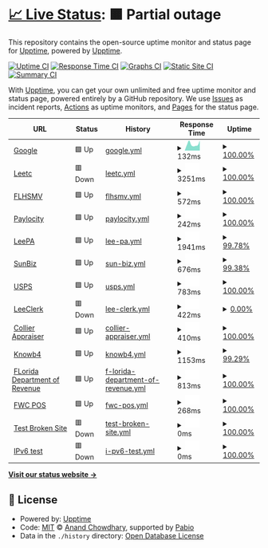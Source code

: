 # [📈 Live Status](https://upptime.github.io/upptime): <!--live status--> **🟧 Partial outage**

This repository contains the open-source uptime monitor and status page for [Upptime](https://upptime.js.org), powered by [Upptime](https://github.com/upptime/upptime).

[![Uptime CI](https://github.com/upptime/upptime/workflows/Uptime%20CI/badge.svg)](https://github.com/upptime/upptime/actions?query=workflow%3A%22Uptime+CI%22)
[![Response Time CI](https://github.com/upptime/upptime/workflows/Response%20Time%20CI/badge.svg)](https://github.com/upptime/upptime/actions?query=workflow%3A%22Response+Time+CI%22)
[![Graphs CI](https://github.com/upptime/upptime/workflows/Graphs%20CI/badge.svg)](https://github.com/upptime/upptime/actions?query=workflow%3A%22Graphs+CI%22)
[![Static Site CI](https://github.com/upptime/upptime/workflows/Static%20Site%20CI/badge.svg)](https://github.com/upptime/upptime/actions?query=workflow%3A%22Static+Site+CI%22)
[![Summary CI](https://github.com/upptime/upptime/workflows/Summary%20CI/badge.svg)](https://github.com/upptime/upptime/actions?query=workflow%3A%22Summary+CI%22)

With [Upptime](https://upptime.js.org), you can get your own unlimited and free uptime monitor and status page, powered entirely by a GitHub repository. We use [Issues](https://github.com/upptime/upptime/issues) as incident reports, [Actions](https://github.com/upptime/upptime/actions) as uptime monitors, and [Pages](https://upptime.github.io/upptime) for the status page.

<!--start: status pages-->
<!-- This summary is generated by Upptime (https://github.com/upptime/upptime) -->
<!-- Do not edit this manually, your changes will be overwritten -->
<!-- prettier-ignore -->
| URL | Status | History | Response Time | Uptime |
| --- | ------ | ------- | ------------- | ------ |
| <img alt="" src="https://icons.duckduckgo.com/ip3/www.google.com.ico" height="13"> [Google](https://www.google.com) | 🟩 Up | [google.yml](https://github.com/kendrab-lctc/url.uptime/commits/HEAD/history/google.yml) | <details><summary><img alt="Response time graph" src="./graphs/google/response-time-week.png" height="20"> 132ms</summary><br><a href="https://upptime.github.io/upptime/history/google"><img alt="Response time 106" src="https://img.shields.io/endpoint?url=https%3A%2F%2Fraw.githubusercontent.com%2Fkendrab-lctc%2Furl.uptime%2FHEAD%2Fapi%2Fgoogle%2Fresponse-time.json"></a><br><a href="https://upptime.github.io/upptime/history/google"><img alt="24-hour response time 250" src="https://img.shields.io/endpoint?url=https%3A%2F%2Fraw.githubusercontent.com%2Fkendrab-lctc%2Furl.uptime%2FHEAD%2Fapi%2Fgoogle%2Fresponse-time-day.json"></a><br><a href="https://upptime.github.io/upptime/history/google"><img alt="7-day response time 132" src="https://img.shields.io/endpoint?url=https%3A%2F%2Fraw.githubusercontent.com%2Fkendrab-lctc%2Furl.uptime%2FHEAD%2Fapi%2Fgoogle%2Fresponse-time-week.json"></a><br><a href="https://upptime.github.io/upptime/history/google"><img alt="30-day response time 109" src="https://img.shields.io/endpoint?url=https%3A%2F%2Fraw.githubusercontent.com%2Fkendrab-lctc%2Furl.uptime%2FHEAD%2Fapi%2Fgoogle%2Fresponse-time-month.json"></a><br><a href="https://upptime.github.io/upptime/history/google"><img alt="1-year response time 106" src="https://img.shields.io/endpoint?url=https%3A%2F%2Fraw.githubusercontent.com%2Fkendrab-lctc%2Furl.uptime%2FHEAD%2Fapi%2Fgoogle%2Fresponse-time-year.json"></a></details> | <details><summary><a href="https://upptime.github.io/upptime/history/google">100.00%</a></summary><a href="https://upptime.github.io/upptime/history/google"><img alt="All-time uptime 100.00%" src="https://img.shields.io/endpoint?url=https%3A%2F%2Fraw.githubusercontent.com%2Fkendrab-lctc%2Furl.uptime%2FHEAD%2Fapi%2Fgoogle%2Fuptime.json"></a><br><a href="https://upptime.github.io/upptime/history/google"><img alt="24-hour uptime 100.00%" src="https://img.shields.io/endpoint?url=https%3A%2F%2Fraw.githubusercontent.com%2Fkendrab-lctc%2Furl.uptime%2FHEAD%2Fapi%2Fgoogle%2Fuptime-day.json"></a><br><a href="https://upptime.github.io/upptime/history/google"><img alt="7-day uptime 100.00%" src="https://img.shields.io/endpoint?url=https%3A%2F%2Fraw.githubusercontent.com%2Fkendrab-lctc%2Furl.uptime%2FHEAD%2Fapi%2Fgoogle%2Fuptime-week.json"></a><br><a href="https://upptime.github.io/upptime/history/google"><img alt="30-day uptime 100.00%" src="https://img.shields.io/endpoint?url=https%3A%2F%2Fraw.githubusercontent.com%2Fkendrab-lctc%2Furl.uptime%2FHEAD%2Fapi%2Fgoogle%2Fuptime-month.json"></a><br><a href="https://upptime.github.io/upptime/history/google"><img alt="1-year uptime 100.00%" src="https://img.shields.io/endpoint?url=https%3A%2F%2Fraw.githubusercontent.com%2Fkendrab-lctc%2Furl.uptime%2FHEAD%2Fapi%2Fgoogle%2Fuptime-year.json"></a></details>
| <img alt="" src="https://icons.duckduckgo.com/ip3/leetc.com.ico" height="13"> [Leetc](https://leetc.com) | 🟥 Down | [leetc.yml](https://github.com/kendrab-lctc/url.uptime/commits/HEAD/history/leetc.yml) | <details><summary><img alt="Response time graph" src="./graphs/leetc/response-time-week.png" height="20"> 3251ms</summary><br><a href="https://upptime.github.io/upptime/history/leetc"><img alt="Response time 3347" src="https://img.shields.io/endpoint?url=https%3A%2F%2Fraw.githubusercontent.com%2Fkendrab-lctc%2Furl.uptime%2FHEAD%2Fapi%2Fleetc%2Fresponse-time.json"></a><br><a href="https://upptime.github.io/upptime/history/leetc"><img alt="24-hour response time 1983" src="https://img.shields.io/endpoint?url=https%3A%2F%2Fraw.githubusercontent.com%2Fkendrab-lctc%2Furl.uptime%2FHEAD%2Fapi%2Fleetc%2Fresponse-time-day.json"></a><br><a href="https://upptime.github.io/upptime/history/leetc"><img alt="7-day response time 3251" src="https://img.shields.io/endpoint?url=https%3A%2F%2Fraw.githubusercontent.com%2Fkendrab-lctc%2Furl.uptime%2FHEAD%2Fapi%2Fleetc%2Fresponse-time-week.json"></a><br><a href="https://upptime.github.io/upptime/history/leetc"><img alt="30-day response time 3488" src="https://img.shields.io/endpoint?url=https%3A%2F%2Fraw.githubusercontent.com%2Fkendrab-lctc%2Furl.uptime%2FHEAD%2Fapi%2Fleetc%2Fresponse-time-month.json"></a><br><a href="https://upptime.github.io/upptime/history/leetc"><img alt="1-year response time 3347" src="https://img.shields.io/endpoint?url=https%3A%2F%2Fraw.githubusercontent.com%2Fkendrab-lctc%2Furl.uptime%2FHEAD%2Fapi%2Fleetc%2Fresponse-time-year.json"></a></details> | <details><summary><a href="https://upptime.github.io/upptime/history/leetc">100.00%</a></summary><a href="https://upptime.github.io/upptime/history/leetc"><img alt="All-time uptime 99.91%" src="https://img.shields.io/endpoint?url=https%3A%2F%2Fraw.githubusercontent.com%2Fkendrab-lctc%2Furl.uptime%2FHEAD%2Fapi%2Fleetc%2Fuptime.json"></a><br><a href="https://upptime.github.io/upptime/history/leetc"><img alt="24-hour uptime 99.99%" src="https://img.shields.io/endpoint?url=https%3A%2F%2Fraw.githubusercontent.com%2Fkendrab-lctc%2Furl.uptime%2FHEAD%2Fapi%2Fleetc%2Fuptime-day.json"></a><br><a href="https://upptime.github.io/upptime/history/leetc"><img alt="7-day uptime 100.00%" src="https://img.shields.io/endpoint?url=https%3A%2F%2Fraw.githubusercontent.com%2Fkendrab-lctc%2Furl.uptime%2FHEAD%2Fapi%2Fleetc%2Fuptime-week.json"></a><br><a href="https://upptime.github.io/upptime/history/leetc"><img alt="30-day uptime 99.94%" src="https://img.shields.io/endpoint?url=https%3A%2F%2Fraw.githubusercontent.com%2Fkendrab-lctc%2Furl.uptime%2FHEAD%2Fapi%2Fleetc%2Fuptime-month.json"></a><br><a href="https://upptime.github.io/upptime/history/leetc"><img alt="1-year uptime 99.91%" src="https://img.shields.io/endpoint?url=https%3A%2F%2Fraw.githubusercontent.com%2Fkendrab-lctc%2Furl.uptime%2FHEAD%2Fapi%2Fleetc%2Fuptime-year.json"></a></details>
| <img alt="" src="https://icons.duckduckgo.com/ip3/www.flhsmv.gov.ico" height="13"> [FLHSMV](https://www.flhsmv.gov/) | 🟩 Up | [flhsmv.yml](https://github.com/kendrab-lctc/url.uptime/commits/HEAD/history/flhsmv.yml) | <details><summary><img alt="Response time graph" src="./graphs/flhsmv/response-time-week.png" height="20"> 572ms</summary><br><a href="https://upptime.github.io/upptime/history/flhsmv"><img alt="Response time 825" src="https://img.shields.io/endpoint?url=https%3A%2F%2Fraw.githubusercontent.com%2Fkendrab-lctc%2Furl.uptime%2FHEAD%2Fapi%2Fflhsmv%2Fresponse-time.json"></a><br><a href="https://upptime.github.io/upptime/history/flhsmv"><img alt="24-hour response time 533" src="https://img.shields.io/endpoint?url=https%3A%2F%2Fraw.githubusercontent.com%2Fkendrab-lctc%2Furl.uptime%2FHEAD%2Fapi%2Fflhsmv%2Fresponse-time-day.json"></a><br><a href="https://upptime.github.io/upptime/history/flhsmv"><img alt="7-day response time 572" src="https://img.shields.io/endpoint?url=https%3A%2F%2Fraw.githubusercontent.com%2Fkendrab-lctc%2Furl.uptime%2FHEAD%2Fapi%2Fflhsmv%2Fresponse-time-week.json"></a><br><a href="https://upptime.github.io/upptime/history/flhsmv"><img alt="30-day response time 600" src="https://img.shields.io/endpoint?url=https%3A%2F%2Fraw.githubusercontent.com%2Fkendrab-lctc%2Furl.uptime%2FHEAD%2Fapi%2Fflhsmv%2Fresponse-time-month.json"></a><br><a href="https://upptime.github.io/upptime/history/flhsmv"><img alt="1-year response time 825" src="https://img.shields.io/endpoint?url=https%3A%2F%2Fraw.githubusercontent.com%2Fkendrab-lctc%2Furl.uptime%2FHEAD%2Fapi%2Fflhsmv%2Fresponse-time-year.json"></a></details> | <details><summary><a href="https://upptime.github.io/upptime/history/flhsmv">100.00%</a></summary><a href="https://upptime.github.io/upptime/history/flhsmv"><img alt="All-time uptime 91.82%" src="https://img.shields.io/endpoint?url=https%3A%2F%2Fraw.githubusercontent.com%2Fkendrab-lctc%2Furl.uptime%2FHEAD%2Fapi%2Fflhsmv%2Fuptime.json"></a><br><a href="https://upptime.github.io/upptime/history/flhsmv"><img alt="24-hour uptime 100.00%" src="https://img.shields.io/endpoint?url=https%3A%2F%2Fraw.githubusercontent.com%2Fkendrab-lctc%2Furl.uptime%2FHEAD%2Fapi%2Fflhsmv%2Fuptime-day.json"></a><br><a href="https://upptime.github.io/upptime/history/flhsmv"><img alt="7-day uptime 100.00%" src="https://img.shields.io/endpoint?url=https%3A%2F%2Fraw.githubusercontent.com%2Fkendrab-lctc%2Furl.uptime%2FHEAD%2Fapi%2Fflhsmv%2Fuptime-week.json"></a><br><a href="https://upptime.github.io/upptime/history/flhsmv"><img alt="30-day uptime 100.00%" src="https://img.shields.io/endpoint?url=https%3A%2F%2Fraw.githubusercontent.com%2Fkendrab-lctc%2Furl.uptime%2FHEAD%2Fapi%2Fflhsmv%2Fuptime-month.json"></a><br><a href="https://upptime.github.io/upptime/history/flhsmv"><img alt="1-year uptime 91.82%" src="https://img.shields.io/endpoint?url=https%3A%2F%2Fraw.githubusercontent.com%2Fkendrab-lctc%2Furl.uptime%2FHEAD%2Fapi%2Fflhsmv%2Fuptime-year.json"></a></details>
| <img alt="" src="https://icons.duckduckgo.com/ip3/access.paylocity.com.ico" height="13"> [Paylocity](https://access.paylocity.com) | 🟩 Up | [paylocity.yml](https://github.com/kendrab-lctc/url.uptime/commits/HEAD/history/paylocity.yml) | <details><summary><img alt="Response time graph" src="./graphs/paylocity/response-time-week.png" height="20"> 242ms</summary><br><a href="https://upptime.github.io/upptime/history/paylocity"><img alt="Response time 237" src="https://img.shields.io/endpoint?url=https%3A%2F%2Fraw.githubusercontent.com%2Fkendrab-lctc%2Furl.uptime%2FHEAD%2Fapi%2Fpaylocity%2Fresponse-time.json"></a><br><a href="https://upptime.github.io/upptime/history/paylocity"><img alt="24-hour response time 201" src="https://img.shields.io/endpoint?url=https%3A%2F%2Fraw.githubusercontent.com%2Fkendrab-lctc%2Furl.uptime%2FHEAD%2Fapi%2Fpaylocity%2Fresponse-time-day.json"></a><br><a href="https://upptime.github.io/upptime/history/paylocity"><img alt="7-day response time 242" src="https://img.shields.io/endpoint?url=https%3A%2F%2Fraw.githubusercontent.com%2Fkendrab-lctc%2Furl.uptime%2FHEAD%2Fapi%2Fpaylocity%2Fresponse-time-week.json"></a><br><a href="https://upptime.github.io/upptime/history/paylocity"><img alt="30-day response time 253" src="https://img.shields.io/endpoint?url=https%3A%2F%2Fraw.githubusercontent.com%2Fkendrab-lctc%2Furl.uptime%2FHEAD%2Fapi%2Fpaylocity%2Fresponse-time-month.json"></a><br><a href="https://upptime.github.io/upptime/history/paylocity"><img alt="1-year response time 237" src="https://img.shields.io/endpoint?url=https%3A%2F%2Fraw.githubusercontent.com%2Fkendrab-lctc%2Furl.uptime%2FHEAD%2Fapi%2Fpaylocity%2Fresponse-time-year.json"></a></details> | <details><summary><a href="https://upptime.github.io/upptime/history/paylocity">100.00%</a></summary><a href="https://upptime.github.io/upptime/history/paylocity"><img alt="All-time uptime 100.00%" src="https://img.shields.io/endpoint?url=https%3A%2F%2Fraw.githubusercontent.com%2Fkendrab-lctc%2Furl.uptime%2FHEAD%2Fapi%2Fpaylocity%2Fuptime.json"></a><br><a href="https://upptime.github.io/upptime/history/paylocity"><img alt="24-hour uptime 100.00%" src="https://img.shields.io/endpoint?url=https%3A%2F%2Fraw.githubusercontent.com%2Fkendrab-lctc%2Furl.uptime%2FHEAD%2Fapi%2Fpaylocity%2Fuptime-day.json"></a><br><a href="https://upptime.github.io/upptime/history/paylocity"><img alt="7-day uptime 100.00%" src="https://img.shields.io/endpoint?url=https%3A%2F%2Fraw.githubusercontent.com%2Fkendrab-lctc%2Furl.uptime%2FHEAD%2Fapi%2Fpaylocity%2Fuptime-week.json"></a><br><a href="https://upptime.github.io/upptime/history/paylocity"><img alt="30-day uptime 100.00%" src="https://img.shields.io/endpoint?url=https%3A%2F%2Fraw.githubusercontent.com%2Fkendrab-lctc%2Furl.uptime%2FHEAD%2Fapi%2Fpaylocity%2Fuptime-month.json"></a><br><a href="https://upptime.github.io/upptime/history/paylocity"><img alt="1-year uptime 100.00%" src="https://img.shields.io/endpoint?url=https%3A%2F%2Fraw.githubusercontent.com%2Fkendrab-lctc%2Furl.uptime%2FHEAD%2Fapi%2Fpaylocity%2Fuptime-year.json"></a></details>
| <img alt="" src="https://icons.duckduckgo.com/ip3/leepa.org.ico" height="13"> [LeePA](https://Leepa.org) | 🟩 Up | [lee-pa.yml](https://github.com/kendrab-lctc/url.uptime/commits/HEAD/history/lee-pa.yml) | <details><summary><img alt="Response time graph" src="./graphs/lee-pa/response-time-week.png" height="20"> 1941ms</summary><br><a href="https://upptime.github.io/upptime/history/lee-pa"><img alt="Response time 1703" src="https://img.shields.io/endpoint?url=https%3A%2F%2Fraw.githubusercontent.com%2Fkendrab-lctc%2Furl.uptime%2FHEAD%2Fapi%2Flee-pa%2Fresponse-time.json"></a><br><a href="https://upptime.github.io/upptime/history/lee-pa"><img alt="24-hour response time 471" src="https://img.shields.io/endpoint?url=https%3A%2F%2Fraw.githubusercontent.com%2Fkendrab-lctc%2Furl.uptime%2FHEAD%2Fapi%2Flee-pa%2Fresponse-time-day.json"></a><br><a href="https://upptime.github.io/upptime/history/lee-pa"><img alt="7-day response time 1941" src="https://img.shields.io/endpoint?url=https%3A%2F%2Fraw.githubusercontent.com%2Fkendrab-lctc%2Furl.uptime%2FHEAD%2Fapi%2Flee-pa%2Fresponse-time-week.json"></a><br><a href="https://upptime.github.io/upptime/history/lee-pa"><img alt="30-day response time 1628" src="https://img.shields.io/endpoint?url=https%3A%2F%2Fraw.githubusercontent.com%2Fkendrab-lctc%2Furl.uptime%2FHEAD%2Fapi%2Flee-pa%2Fresponse-time-month.json"></a><br><a href="https://upptime.github.io/upptime/history/lee-pa"><img alt="1-year response time 1703" src="https://img.shields.io/endpoint?url=https%3A%2F%2Fraw.githubusercontent.com%2Fkendrab-lctc%2Furl.uptime%2FHEAD%2Fapi%2Flee-pa%2Fresponse-time-year.json"></a></details> | <details><summary><a href="https://upptime.github.io/upptime/history/lee-pa">99.78%</a></summary><a href="https://upptime.github.io/upptime/history/lee-pa"><img alt="All-time uptime 99.34%" src="https://img.shields.io/endpoint?url=https%3A%2F%2Fraw.githubusercontent.com%2Fkendrab-lctc%2Furl.uptime%2FHEAD%2Fapi%2Flee-pa%2Fuptime.json"></a><br><a href="https://upptime.github.io/upptime/history/lee-pa"><img alt="24-hour uptime 100.00%" src="https://img.shields.io/endpoint?url=https%3A%2F%2Fraw.githubusercontent.com%2Fkendrab-lctc%2Furl.uptime%2FHEAD%2Fapi%2Flee-pa%2Fuptime-day.json"></a><br><a href="https://upptime.github.io/upptime/history/lee-pa"><img alt="7-day uptime 99.78%" src="https://img.shields.io/endpoint?url=https%3A%2F%2Fraw.githubusercontent.com%2Fkendrab-lctc%2Furl.uptime%2FHEAD%2Fapi%2Flee-pa%2Fuptime-week.json"></a><br><a href="https://upptime.github.io/upptime/history/lee-pa"><img alt="30-day uptime 98.04%" src="https://img.shields.io/endpoint?url=https%3A%2F%2Fraw.githubusercontent.com%2Fkendrab-lctc%2Furl.uptime%2FHEAD%2Fapi%2Flee-pa%2Fuptime-month.json"></a><br><a href="https://upptime.github.io/upptime/history/lee-pa"><img alt="1-year uptime 99.34%" src="https://img.shields.io/endpoint?url=https%3A%2F%2Fraw.githubusercontent.com%2Fkendrab-lctc%2Furl.uptime%2FHEAD%2Fapi%2Flee-pa%2Fuptime-year.json"></a></details>
| <img alt="" src="https://icons.duckduckgo.com/ip3/sunbiz.org.ico" height="13"> [SunBiz](https://sunbiz.org) | 🟩 Up | [sun-biz.yml](https://github.com/kendrab-lctc/url.uptime/commits/HEAD/history/sun-biz.yml) | <details><summary><img alt="Response time graph" src="./graphs/sun-biz/response-time-week.png" height="20"> 676ms</summary><br><a href="https://upptime.github.io/upptime/history/sun-biz"><img alt="Response time 664" src="https://img.shields.io/endpoint?url=https%3A%2F%2Fraw.githubusercontent.com%2Fkendrab-lctc%2Furl.uptime%2FHEAD%2Fapi%2Fsun-biz%2Fresponse-time.json"></a><br><a href="https://upptime.github.io/upptime/history/sun-biz"><img alt="24-hour response time 610" src="https://img.shields.io/endpoint?url=https%3A%2F%2Fraw.githubusercontent.com%2Fkendrab-lctc%2Furl.uptime%2FHEAD%2Fapi%2Fsun-biz%2Fresponse-time-day.json"></a><br><a href="https://upptime.github.io/upptime/history/sun-biz"><img alt="7-day response time 676" src="https://img.shields.io/endpoint?url=https%3A%2F%2Fraw.githubusercontent.com%2Fkendrab-lctc%2Furl.uptime%2FHEAD%2Fapi%2Fsun-biz%2Fresponse-time-week.json"></a><br><a href="https://upptime.github.io/upptime/history/sun-biz"><img alt="30-day response time 793" src="https://img.shields.io/endpoint?url=https%3A%2F%2Fraw.githubusercontent.com%2Fkendrab-lctc%2Furl.uptime%2FHEAD%2Fapi%2Fsun-biz%2Fresponse-time-month.json"></a><br><a href="https://upptime.github.io/upptime/history/sun-biz"><img alt="1-year response time 664" src="https://img.shields.io/endpoint?url=https%3A%2F%2Fraw.githubusercontent.com%2Fkendrab-lctc%2Furl.uptime%2FHEAD%2Fapi%2Fsun-biz%2Fresponse-time-year.json"></a></details> | <details><summary><a href="https://upptime.github.io/upptime/history/sun-biz">99.38%</a></summary><a href="https://upptime.github.io/upptime/history/sun-biz"><img alt="All-time uptime 99.79%" src="https://img.shields.io/endpoint?url=https%3A%2F%2Fraw.githubusercontent.com%2Fkendrab-lctc%2Furl.uptime%2FHEAD%2Fapi%2Fsun-biz%2Fuptime.json"></a><br><a href="https://upptime.github.io/upptime/history/sun-biz"><img alt="24-hour uptime 100.00%" src="https://img.shields.io/endpoint?url=https%3A%2F%2Fraw.githubusercontent.com%2Fkendrab-lctc%2Furl.uptime%2FHEAD%2Fapi%2Fsun-biz%2Fuptime-day.json"></a><br><a href="https://upptime.github.io/upptime/history/sun-biz"><img alt="7-day uptime 99.38%" src="https://img.shields.io/endpoint?url=https%3A%2F%2Fraw.githubusercontent.com%2Fkendrab-lctc%2Furl.uptime%2FHEAD%2Fapi%2Fsun-biz%2Fuptime-week.json"></a><br><a href="https://upptime.github.io/upptime/history/sun-biz"><img alt="30-day uptime 99.79%" src="https://img.shields.io/endpoint?url=https%3A%2F%2Fraw.githubusercontent.com%2Fkendrab-lctc%2Furl.uptime%2FHEAD%2Fapi%2Fsun-biz%2Fuptime-month.json"></a><br><a href="https://upptime.github.io/upptime/history/sun-biz"><img alt="1-year uptime 99.79%" src="https://img.shields.io/endpoint?url=https%3A%2F%2Fraw.githubusercontent.com%2Fkendrab-lctc%2Furl.uptime%2FHEAD%2Fapi%2Fsun-biz%2Fuptime-year.json"></a></details>
| <img alt="" src="https://icons.duckduckgo.com/ip3/usps.com.ico" height="13"> [USPS](https://usps.com) | 🟩 Up | [usps.yml](https://github.com/kendrab-lctc/url.uptime/commits/HEAD/history/usps.yml) | <details><summary><img alt="Response time graph" src="./graphs/usps/response-time-week.png" height="20"> 783ms</summary><br><a href="https://upptime.github.io/upptime/history/usps"><img alt="Response time 629" src="https://img.shields.io/endpoint?url=https%3A%2F%2Fraw.githubusercontent.com%2Fkendrab-lctc%2Furl.uptime%2FHEAD%2Fapi%2Fusps%2Fresponse-time.json"></a><br><a href="https://upptime.github.io/upptime/history/usps"><img alt="24-hour response time 304" src="https://img.shields.io/endpoint?url=https%3A%2F%2Fraw.githubusercontent.com%2Fkendrab-lctc%2Furl.uptime%2FHEAD%2Fapi%2Fusps%2Fresponse-time-day.json"></a><br><a href="https://upptime.github.io/upptime/history/usps"><img alt="7-day response time 783" src="https://img.shields.io/endpoint?url=https%3A%2F%2Fraw.githubusercontent.com%2Fkendrab-lctc%2Furl.uptime%2FHEAD%2Fapi%2Fusps%2Fresponse-time-week.json"></a><br><a href="https://upptime.github.io/upptime/history/usps"><img alt="30-day response time 1047" src="https://img.shields.io/endpoint?url=https%3A%2F%2Fraw.githubusercontent.com%2Fkendrab-lctc%2Furl.uptime%2FHEAD%2Fapi%2Fusps%2Fresponse-time-month.json"></a><br><a href="https://upptime.github.io/upptime/history/usps"><img alt="1-year response time 629" src="https://img.shields.io/endpoint?url=https%3A%2F%2Fraw.githubusercontent.com%2Fkendrab-lctc%2Furl.uptime%2FHEAD%2Fapi%2Fusps%2Fresponse-time-year.json"></a></details> | <details><summary><a href="https://upptime.github.io/upptime/history/usps">100.00%</a></summary><a href="https://upptime.github.io/upptime/history/usps"><img alt="All-time uptime 99.96%" src="https://img.shields.io/endpoint?url=https%3A%2F%2Fraw.githubusercontent.com%2Fkendrab-lctc%2Furl.uptime%2FHEAD%2Fapi%2Fusps%2Fuptime.json"></a><br><a href="https://upptime.github.io/upptime/history/usps"><img alt="24-hour uptime 100.00%" src="https://img.shields.io/endpoint?url=https%3A%2F%2Fraw.githubusercontent.com%2Fkendrab-lctc%2Furl.uptime%2FHEAD%2Fapi%2Fusps%2Fuptime-day.json"></a><br><a href="https://upptime.github.io/upptime/history/usps"><img alt="7-day uptime 100.00%" src="https://img.shields.io/endpoint?url=https%3A%2F%2Fraw.githubusercontent.com%2Fkendrab-lctc%2Furl.uptime%2FHEAD%2Fapi%2Fusps%2Fuptime-week.json"></a><br><a href="https://upptime.github.io/upptime/history/usps"><img alt="30-day uptime 99.88%" src="https://img.shields.io/endpoint?url=https%3A%2F%2Fraw.githubusercontent.com%2Fkendrab-lctc%2Furl.uptime%2FHEAD%2Fapi%2Fusps%2Fuptime-month.json"></a><br><a href="https://upptime.github.io/upptime/history/usps"><img alt="1-year uptime 99.96%" src="https://img.shields.io/endpoint?url=https%3A%2F%2Fraw.githubusercontent.com%2Fkendrab-lctc%2Furl.uptime%2FHEAD%2Fapi%2Fusps%2Fuptime-year.json"></a></details>
| <img alt="" src="https://icons.duckduckgo.com/ip3/www.leeclerk.org.ico" height="13"> [LeeClerk](https://www.leeclerk.org/) | 🟥 Down | [lee-clerk.yml](https://github.com/kendrab-lctc/url.uptime/commits/HEAD/history/lee-clerk.yml) | <details><summary><img alt="Response time graph" src="./graphs/lee-clerk/response-time-week.png" height="20"> 422ms</summary><br><a href="https://upptime.github.io/upptime/history/lee-clerk"><img alt="Response time 384" src="https://img.shields.io/endpoint?url=https%3A%2F%2Fraw.githubusercontent.com%2Fkendrab-lctc%2Furl.uptime%2FHEAD%2Fapi%2Flee-clerk%2Fresponse-time.json"></a><br><a href="https://upptime.github.io/upptime/history/lee-clerk"><img alt="24-hour response time 416" src="https://img.shields.io/endpoint?url=https%3A%2F%2Fraw.githubusercontent.com%2Fkendrab-lctc%2Furl.uptime%2FHEAD%2Fapi%2Flee-clerk%2Fresponse-time-day.json"></a><br><a href="https://upptime.github.io/upptime/history/lee-clerk"><img alt="7-day response time 422" src="https://img.shields.io/endpoint?url=https%3A%2F%2Fraw.githubusercontent.com%2Fkendrab-lctc%2Furl.uptime%2FHEAD%2Fapi%2Flee-clerk%2Fresponse-time-week.json"></a><br><a href="https://upptime.github.io/upptime/history/lee-clerk"><img alt="30-day response time 422" src="https://img.shields.io/endpoint?url=https%3A%2F%2Fraw.githubusercontent.com%2Fkendrab-lctc%2Furl.uptime%2FHEAD%2Fapi%2Flee-clerk%2Fresponse-time-month.json"></a><br><a href="https://upptime.github.io/upptime/history/lee-clerk"><img alt="1-year response time 384" src="https://img.shields.io/endpoint?url=https%3A%2F%2Fraw.githubusercontent.com%2Fkendrab-lctc%2Furl.uptime%2FHEAD%2Fapi%2Flee-clerk%2Fresponse-time-year.json"></a></details> | <details><summary><a href="https://upptime.github.io/upptime/history/lee-clerk">0.00%</a></summary><a href="https://upptime.github.io/upptime/history/lee-clerk"><img alt="All-time uptime 0.00%" src="https://img.shields.io/endpoint?url=https%3A%2F%2Fraw.githubusercontent.com%2Fkendrab-lctc%2Furl.uptime%2FHEAD%2Fapi%2Flee-clerk%2Fuptime.json"></a><br><a href="https://upptime.github.io/upptime/history/lee-clerk"><img alt="24-hour uptime 0.00%" src="https://img.shields.io/endpoint?url=https%3A%2F%2Fraw.githubusercontent.com%2Fkendrab-lctc%2Furl.uptime%2FHEAD%2Fapi%2Flee-clerk%2Fuptime-day.json"></a><br><a href="https://upptime.github.io/upptime/history/lee-clerk"><img alt="7-day uptime 0.00%" src="https://img.shields.io/endpoint?url=https%3A%2F%2Fraw.githubusercontent.com%2Fkendrab-lctc%2Furl.uptime%2FHEAD%2Fapi%2Flee-clerk%2Fuptime-week.json"></a><br><a href="https://upptime.github.io/upptime/history/lee-clerk"><img alt="30-day uptime 1.38%" src="https://img.shields.io/endpoint?url=https%3A%2F%2Fraw.githubusercontent.com%2Fkendrab-lctc%2Furl.uptime%2FHEAD%2Fapi%2Flee-clerk%2Fuptime-month.json"></a><br><a href="https://upptime.github.io/upptime/history/lee-clerk"><img alt="1-year uptime 0.00%" src="https://img.shields.io/endpoint?url=https%3A%2F%2Fraw.githubusercontent.com%2Fkendrab-lctc%2Furl.uptime%2FHEAD%2Fapi%2Flee-clerk%2Fuptime-year.json"></a></details>
| <img alt="" src="https://icons.duckduckgo.com/ip3/www.collierappraiser.com.ico" height="13"> [Collier Appraiser](https://www.collierappraiser.com/) | 🟩 Up | [collier-appraiser.yml](https://github.com/kendrab-lctc/url.uptime/commits/HEAD/history/collier-appraiser.yml) | <details><summary><img alt="Response time graph" src="./graphs/collier-appraiser/response-time-week.png" height="20"> 410ms</summary><br><a href="https://upptime.github.io/upptime/history/collier-appraiser"><img alt="Response time 504" src="https://img.shields.io/endpoint?url=https%3A%2F%2Fraw.githubusercontent.com%2Fkendrab-lctc%2Furl.uptime%2FHEAD%2Fapi%2Fcollier-appraiser%2Fresponse-time.json"></a><br><a href="https://upptime.github.io/upptime/history/collier-appraiser"><img alt="24-hour response time 400" src="https://img.shields.io/endpoint?url=https%3A%2F%2Fraw.githubusercontent.com%2Fkendrab-lctc%2Furl.uptime%2FHEAD%2Fapi%2Fcollier-appraiser%2Fresponse-time-day.json"></a><br><a href="https://upptime.github.io/upptime/history/collier-appraiser"><img alt="7-day response time 410" src="https://img.shields.io/endpoint?url=https%3A%2F%2Fraw.githubusercontent.com%2Fkendrab-lctc%2Furl.uptime%2FHEAD%2Fapi%2Fcollier-appraiser%2Fresponse-time-week.json"></a><br><a href="https://upptime.github.io/upptime/history/collier-appraiser"><img alt="30-day response time 469" src="https://img.shields.io/endpoint?url=https%3A%2F%2Fraw.githubusercontent.com%2Fkendrab-lctc%2Furl.uptime%2FHEAD%2Fapi%2Fcollier-appraiser%2Fresponse-time-month.json"></a><br><a href="https://upptime.github.io/upptime/history/collier-appraiser"><img alt="1-year response time 504" src="https://img.shields.io/endpoint?url=https%3A%2F%2Fraw.githubusercontent.com%2Fkendrab-lctc%2Furl.uptime%2FHEAD%2Fapi%2Fcollier-appraiser%2Fresponse-time-year.json"></a></details> | <details><summary><a href="https://upptime.github.io/upptime/history/collier-appraiser">100.00%</a></summary><a href="https://upptime.github.io/upptime/history/collier-appraiser"><img alt="All-time uptime 99.99%" src="https://img.shields.io/endpoint?url=https%3A%2F%2Fraw.githubusercontent.com%2Fkendrab-lctc%2Furl.uptime%2FHEAD%2Fapi%2Fcollier-appraiser%2Fuptime.json"></a><br><a href="https://upptime.github.io/upptime/history/collier-appraiser"><img alt="24-hour uptime 100.00%" src="https://img.shields.io/endpoint?url=https%3A%2F%2Fraw.githubusercontent.com%2Fkendrab-lctc%2Furl.uptime%2FHEAD%2Fapi%2Fcollier-appraiser%2Fuptime-day.json"></a><br><a href="https://upptime.github.io/upptime/history/collier-appraiser"><img alt="7-day uptime 100.00%" src="https://img.shields.io/endpoint?url=https%3A%2F%2Fraw.githubusercontent.com%2Fkendrab-lctc%2Furl.uptime%2FHEAD%2Fapi%2Fcollier-appraiser%2Fuptime-week.json"></a><br><a href="https://upptime.github.io/upptime/history/collier-appraiser"><img alt="30-day uptime 100.00%" src="https://img.shields.io/endpoint?url=https%3A%2F%2Fraw.githubusercontent.com%2Fkendrab-lctc%2Furl.uptime%2FHEAD%2Fapi%2Fcollier-appraiser%2Fuptime-month.json"></a><br><a href="https://upptime.github.io/upptime/history/collier-appraiser"><img alt="1-year uptime 99.99%" src="https://img.shields.io/endpoint?url=https%3A%2F%2Fraw.githubusercontent.com%2Fkendrab-lctc%2Furl.uptime%2FHEAD%2Fapi%2Fcollier-appraiser%2Fuptime-year.json"></a></details>
| <img alt="" src="https://icons.duckduckgo.com/ip3/training.knowbe4.com.ico" height="13"> [Knowb4](https://training.knowbe4.com/ui/login?logout=true) | 🟩 Up | [knowb4.yml](https://github.com/kendrab-lctc/url.uptime/commits/HEAD/history/knowb4.yml) | <details><summary><img alt="Response time graph" src="./graphs/knowb4/response-time-week.png" height="20"> 1153ms</summary><br><a href="https://upptime.github.io/upptime/history/knowb4"><img alt="Response time 319" src="https://img.shields.io/endpoint?url=https%3A%2F%2Fraw.githubusercontent.com%2Fkendrab-lctc%2Furl.uptime%2FHEAD%2Fapi%2Fknowb4%2Fresponse-time.json"></a><br><a href="https://upptime.github.io/upptime/history/knowb4"><img alt="24-hour response time 87" src="https://img.shields.io/endpoint?url=https%3A%2F%2Fraw.githubusercontent.com%2Fkendrab-lctc%2Furl.uptime%2FHEAD%2Fapi%2Fknowb4%2Fresponse-time-day.json"></a><br><a href="https://upptime.github.io/upptime/history/knowb4"><img alt="7-day response time 1153" src="https://img.shields.io/endpoint?url=https%3A%2F%2Fraw.githubusercontent.com%2Fkendrab-lctc%2Furl.uptime%2FHEAD%2Fapi%2Fknowb4%2Fresponse-time-week.json"></a><br><a href="https://upptime.github.io/upptime/history/knowb4"><img alt="30-day response time 517" src="https://img.shields.io/endpoint?url=https%3A%2F%2Fraw.githubusercontent.com%2Fkendrab-lctc%2Furl.uptime%2FHEAD%2Fapi%2Fknowb4%2Fresponse-time-month.json"></a><br><a href="https://upptime.github.io/upptime/history/knowb4"><img alt="1-year response time 319" src="https://img.shields.io/endpoint?url=https%3A%2F%2Fraw.githubusercontent.com%2Fkendrab-lctc%2Furl.uptime%2FHEAD%2Fapi%2Fknowb4%2Fresponse-time-year.json"></a></details> | <details><summary><a href="https://upptime.github.io/upptime/history/knowb4">99.29%</a></summary><a href="https://upptime.github.io/upptime/history/knowb4"><img alt="All-time uptime 99.94%" src="https://img.shields.io/endpoint?url=https%3A%2F%2Fraw.githubusercontent.com%2Fkendrab-lctc%2Furl.uptime%2FHEAD%2Fapi%2Fknowb4%2Fuptime.json"></a><br><a href="https://upptime.github.io/upptime/history/knowb4"><img alt="24-hour uptime 100.00%" src="https://img.shields.io/endpoint?url=https%3A%2F%2Fraw.githubusercontent.com%2Fkendrab-lctc%2Furl.uptime%2FHEAD%2Fapi%2Fknowb4%2Fuptime-day.json"></a><br><a href="https://upptime.github.io/upptime/history/knowb4"><img alt="7-day uptime 99.29%" src="https://img.shields.io/endpoint?url=https%3A%2F%2Fraw.githubusercontent.com%2Fkendrab-lctc%2Furl.uptime%2FHEAD%2Fapi%2Fknowb4%2Fuptime-week.json"></a><br><a href="https://upptime.github.io/upptime/history/knowb4"><img alt="30-day uptime 99.84%" src="https://img.shields.io/endpoint?url=https%3A%2F%2Fraw.githubusercontent.com%2Fkendrab-lctc%2Furl.uptime%2FHEAD%2Fapi%2Fknowb4%2Fuptime-month.json"></a><br><a href="https://upptime.github.io/upptime/history/knowb4"><img alt="1-year uptime 99.94%" src="https://img.shields.io/endpoint?url=https%3A%2F%2Fraw.githubusercontent.com%2Fkendrab-lctc%2Furl.uptime%2FHEAD%2Fapi%2Fknowb4%2Fuptime-year.json"></a></details>
| <img alt="" src="https://icons.duckduckgo.com/ip3/floridarevenue.com.ico" height="13"> [FLorida Department of Revenue](https://floridarevenue.com) | 🟩 Up | [f-lorida-department-of-revenue.yml](https://github.com/kendrab-lctc/url.uptime/commits/HEAD/history/f-lorida-department-of-revenue.yml) | <details><summary><img alt="Response time graph" src="./graphs/f-lorida-department-of-revenue/response-time-week.png" height="20"> 813ms</summary><br><a href="https://upptime.github.io/upptime/history/f-lorida-department-of-revenue"><img alt="Response time 843" src="https://img.shields.io/endpoint?url=https%3A%2F%2Fraw.githubusercontent.com%2Fkendrab-lctc%2Furl.uptime%2FHEAD%2Fapi%2Ff-lorida-department-of-revenue%2Fresponse-time.json"></a><br><a href="https://upptime.github.io/upptime/history/f-lorida-department-of-revenue"><img alt="24-hour response time 790" src="https://img.shields.io/endpoint?url=https%3A%2F%2Fraw.githubusercontent.com%2Fkendrab-lctc%2Furl.uptime%2FHEAD%2Fapi%2Ff-lorida-department-of-revenue%2Fresponse-time-day.json"></a><br><a href="https://upptime.github.io/upptime/history/f-lorida-department-of-revenue"><img alt="7-day response time 813" src="https://img.shields.io/endpoint?url=https%3A%2F%2Fraw.githubusercontent.com%2Fkendrab-lctc%2Furl.uptime%2FHEAD%2Fapi%2Ff-lorida-department-of-revenue%2Fresponse-time-week.json"></a><br><a href="https://upptime.github.io/upptime/history/f-lorida-department-of-revenue"><img alt="30-day response time 833" src="https://img.shields.io/endpoint?url=https%3A%2F%2Fraw.githubusercontent.com%2Fkendrab-lctc%2Furl.uptime%2FHEAD%2Fapi%2Ff-lorida-department-of-revenue%2Fresponse-time-month.json"></a><br><a href="https://upptime.github.io/upptime/history/f-lorida-department-of-revenue"><img alt="1-year response time 843" src="https://img.shields.io/endpoint?url=https%3A%2F%2Fraw.githubusercontent.com%2Fkendrab-lctc%2Furl.uptime%2FHEAD%2Fapi%2Ff-lorida-department-of-revenue%2Fresponse-time-year.json"></a></details> | <details><summary><a href="https://upptime.github.io/upptime/history/f-lorida-department-of-revenue">100.00%</a></summary><a href="https://upptime.github.io/upptime/history/f-lorida-department-of-revenue"><img alt="All-time uptime 100.00%" src="https://img.shields.io/endpoint?url=https%3A%2F%2Fraw.githubusercontent.com%2Fkendrab-lctc%2Furl.uptime%2FHEAD%2Fapi%2Ff-lorida-department-of-revenue%2Fuptime.json"></a><br><a href="https://upptime.github.io/upptime/history/f-lorida-department-of-revenue"><img alt="24-hour uptime 100.00%" src="https://img.shields.io/endpoint?url=https%3A%2F%2Fraw.githubusercontent.com%2Fkendrab-lctc%2Furl.uptime%2FHEAD%2Fapi%2Ff-lorida-department-of-revenue%2Fuptime-day.json"></a><br><a href="https://upptime.github.io/upptime/history/f-lorida-department-of-revenue"><img alt="7-day uptime 100.00%" src="https://img.shields.io/endpoint?url=https%3A%2F%2Fraw.githubusercontent.com%2Fkendrab-lctc%2Furl.uptime%2FHEAD%2Fapi%2Ff-lorida-department-of-revenue%2Fuptime-week.json"></a><br><a href="https://upptime.github.io/upptime/history/f-lorida-department-of-revenue"><img alt="30-day uptime 100.00%" src="https://img.shields.io/endpoint?url=https%3A%2F%2Fraw.githubusercontent.com%2Fkendrab-lctc%2Furl.uptime%2FHEAD%2Fapi%2Ff-lorida-department-of-revenue%2Fuptime-month.json"></a><br><a href="https://upptime.github.io/upptime/history/f-lorida-department-of-revenue"><img alt="1-year uptime 100.00%" src="https://img.shields.io/endpoint?url=https%3A%2F%2Fraw.githubusercontent.com%2Fkendrab-lctc%2Furl.uptime%2FHEAD%2Fapi%2Ff-lorida-department-of-revenue%2Fuptime-year.json"></a></details>
| <img alt="" src="https://icons.duckduckgo.com/ip3/gooutdoorsflorida.com.ico" height="13"> [FWC POS](https://gooutdoorsflorida.com) | 🟩 Up | [fwc-pos.yml](https://github.com/kendrab-lctc/url.uptime/commits/HEAD/history/fwc-pos.yml) | <details><summary><img alt="Response time graph" src="./graphs/fwc-pos/response-time-week.png" height="20"> 268ms</summary><br><a href="https://upptime.github.io/upptime/history/fwc-pos"><img alt="Response time 333" src="https://img.shields.io/endpoint?url=https%3A%2F%2Fraw.githubusercontent.com%2Fkendrab-lctc%2Furl.uptime%2FHEAD%2Fapi%2Ffwc-pos%2Fresponse-time.json"></a><br><a href="https://upptime.github.io/upptime/history/fwc-pos"><img alt="24-hour response time 203" src="https://img.shields.io/endpoint?url=https%3A%2F%2Fraw.githubusercontent.com%2Fkendrab-lctc%2Furl.uptime%2FHEAD%2Fapi%2Ffwc-pos%2Fresponse-time-day.json"></a><br><a href="https://upptime.github.io/upptime/history/fwc-pos"><img alt="7-day response time 268" src="https://img.shields.io/endpoint?url=https%3A%2F%2Fraw.githubusercontent.com%2Fkendrab-lctc%2Furl.uptime%2FHEAD%2Fapi%2Ffwc-pos%2Fresponse-time-week.json"></a><br><a href="https://upptime.github.io/upptime/history/fwc-pos"><img alt="30-day response time 304" src="https://img.shields.io/endpoint?url=https%3A%2F%2Fraw.githubusercontent.com%2Fkendrab-lctc%2Furl.uptime%2FHEAD%2Fapi%2Ffwc-pos%2Fresponse-time-month.json"></a><br><a href="https://upptime.github.io/upptime/history/fwc-pos"><img alt="1-year response time 333" src="https://img.shields.io/endpoint?url=https%3A%2F%2Fraw.githubusercontent.com%2Fkendrab-lctc%2Furl.uptime%2FHEAD%2Fapi%2Ffwc-pos%2Fresponse-time-year.json"></a></details> | <details><summary><a href="https://upptime.github.io/upptime/history/fwc-pos">100.00%</a></summary><a href="https://upptime.github.io/upptime/history/fwc-pos"><img alt="All-time uptime 100.00%" src="https://img.shields.io/endpoint?url=https%3A%2F%2Fraw.githubusercontent.com%2Fkendrab-lctc%2Furl.uptime%2FHEAD%2Fapi%2Ffwc-pos%2Fuptime.json"></a><br><a href="https://upptime.github.io/upptime/history/fwc-pos"><img alt="24-hour uptime 100.00%" src="https://img.shields.io/endpoint?url=https%3A%2F%2Fraw.githubusercontent.com%2Fkendrab-lctc%2Furl.uptime%2FHEAD%2Fapi%2Ffwc-pos%2Fuptime-day.json"></a><br><a href="https://upptime.github.io/upptime/history/fwc-pos"><img alt="7-day uptime 100.00%" src="https://img.shields.io/endpoint?url=https%3A%2F%2Fraw.githubusercontent.com%2Fkendrab-lctc%2Furl.uptime%2FHEAD%2Fapi%2Ffwc-pos%2Fuptime-week.json"></a><br><a href="https://upptime.github.io/upptime/history/fwc-pos"><img alt="30-day uptime 100.00%" src="https://img.shields.io/endpoint?url=https%3A%2F%2Fraw.githubusercontent.com%2Fkendrab-lctc%2Furl.uptime%2FHEAD%2Fapi%2Ffwc-pos%2Fuptime-month.json"></a><br><a href="https://upptime.github.io/upptime/history/fwc-pos"><img alt="1-year uptime 100.00%" src="https://img.shields.io/endpoint?url=https%3A%2F%2Fraw.githubusercontent.com%2Fkendrab-lctc%2Furl.uptime%2FHEAD%2Fapi%2Ffwc-pos%2Fuptime-year.json"></a></details>
| <img alt="" src="https://icons.duckduckgo.com/ip3/thissitedoesnotexist.koj.co.ico" height="13"> [Test Broken Site](https://thissitedoesnotexist.koj.co) | 🟥 Down | [test-broken-site.yml](https://github.com/kendrab-lctc/url.uptime/commits/HEAD/history/test-broken-site.yml) | <details><summary><img alt="Response time graph" src="./graphs/test-broken-site/response-time-week.png" height="20"> 0ms</summary><br><a href="https://upptime.github.io/upptime/history/test-broken-site"><img alt="Response time 0" src="https://img.shields.io/endpoint?url=https%3A%2F%2Fraw.githubusercontent.com%2Fkendrab-lctc%2Furl.uptime%2FHEAD%2Fapi%2Ftest-broken-site%2Fresponse-time.json"></a><br><a href="https://upptime.github.io/upptime/history/test-broken-site"><img alt="24-hour response time 0" src="https://img.shields.io/endpoint?url=https%3A%2F%2Fraw.githubusercontent.com%2Fkendrab-lctc%2Furl.uptime%2FHEAD%2Fapi%2Ftest-broken-site%2Fresponse-time-day.json"></a><br><a href="https://upptime.github.io/upptime/history/test-broken-site"><img alt="7-day response time 0" src="https://img.shields.io/endpoint?url=https%3A%2F%2Fraw.githubusercontent.com%2Fkendrab-lctc%2Furl.uptime%2FHEAD%2Fapi%2Ftest-broken-site%2Fresponse-time-week.json"></a><br><a href="https://upptime.github.io/upptime/history/test-broken-site"><img alt="30-day response time 0" src="https://img.shields.io/endpoint?url=https%3A%2F%2Fraw.githubusercontent.com%2Fkendrab-lctc%2Furl.uptime%2FHEAD%2Fapi%2Ftest-broken-site%2Fresponse-time-month.json"></a><br><a href="https://upptime.github.io/upptime/history/test-broken-site"><img alt="1-year response time 0" src="https://img.shields.io/endpoint?url=https%3A%2F%2Fraw.githubusercontent.com%2Fkendrab-lctc%2Furl.uptime%2FHEAD%2Fapi%2Ftest-broken-site%2Fresponse-time-year.json"></a></details> | <details><summary><a href="https://upptime.github.io/upptime/history/test-broken-site">100.00%</a></summary><a href="https://upptime.github.io/upptime/history/test-broken-site"><img alt="All-time uptime 100.00%" src="https://img.shields.io/endpoint?url=https%3A%2F%2Fraw.githubusercontent.com%2Fkendrab-lctc%2Furl.uptime%2FHEAD%2Fapi%2Ftest-broken-site%2Fuptime.json"></a><br><a href="https://upptime.github.io/upptime/history/test-broken-site"><img alt="24-hour uptime 100.00%" src="https://img.shields.io/endpoint?url=https%3A%2F%2Fraw.githubusercontent.com%2Fkendrab-lctc%2Furl.uptime%2FHEAD%2Fapi%2Ftest-broken-site%2Fuptime-day.json"></a><br><a href="https://upptime.github.io/upptime/history/test-broken-site"><img alt="7-day uptime 100.00%" src="https://img.shields.io/endpoint?url=https%3A%2F%2Fraw.githubusercontent.com%2Fkendrab-lctc%2Furl.uptime%2FHEAD%2Fapi%2Ftest-broken-site%2Fuptime-week.json"></a><br><a href="https://upptime.github.io/upptime/history/test-broken-site"><img alt="30-day uptime 100.00%" src="https://img.shields.io/endpoint?url=https%3A%2F%2Fraw.githubusercontent.com%2Fkendrab-lctc%2Furl.uptime%2FHEAD%2Fapi%2Ftest-broken-site%2Fuptime-month.json"></a><br><a href="https://upptime.github.io/upptime/history/test-broken-site"><img alt="1-year uptime 100.00%" src="https://img.shields.io/endpoint?url=https%3A%2F%2Fraw.githubusercontent.com%2Fkendrab-lctc%2Furl.uptime%2FHEAD%2Fapi%2Ftest-broken-site%2Fuptime-year.json"></a></details>
| <img alt="" src="https://icons.duckduckgo.com/ip3/null.ico" height="13"> [IPv6 test](forwardemail.net) | 🟥 Down | [i-pv6-test.yml](https://github.com/kendrab-lctc/url.uptime/commits/HEAD/history/i-pv6-test.yml) | <details><summary><img alt="Response time graph" src="./graphs/i-pv6-test/response-time-week.png" height="20"> 0ms</summary><br><a href="https://upptime.github.io/upptime/history/i-pv6-test"><img alt="Response time 0" src="https://img.shields.io/endpoint?url=https%3A%2F%2Fraw.githubusercontent.com%2Fkendrab-lctc%2Furl.uptime%2FHEAD%2Fapi%2Fi-pv6-test%2Fresponse-time.json"></a><br><a href="https://upptime.github.io/upptime/history/i-pv6-test"><img alt="24-hour response time 0" src="https://img.shields.io/endpoint?url=https%3A%2F%2Fraw.githubusercontent.com%2Fkendrab-lctc%2Furl.uptime%2FHEAD%2Fapi%2Fi-pv6-test%2Fresponse-time-day.json"></a><br><a href="https://upptime.github.io/upptime/history/i-pv6-test"><img alt="7-day response time 0" src="https://img.shields.io/endpoint?url=https%3A%2F%2Fraw.githubusercontent.com%2Fkendrab-lctc%2Furl.uptime%2FHEAD%2Fapi%2Fi-pv6-test%2Fresponse-time-week.json"></a><br><a href="https://upptime.github.io/upptime/history/i-pv6-test"><img alt="30-day response time 0" src="https://img.shields.io/endpoint?url=https%3A%2F%2Fraw.githubusercontent.com%2Fkendrab-lctc%2Furl.uptime%2FHEAD%2Fapi%2Fi-pv6-test%2Fresponse-time-month.json"></a><br><a href="https://upptime.github.io/upptime/history/i-pv6-test"><img alt="1-year response time 0" src="https://img.shields.io/endpoint?url=https%3A%2F%2Fraw.githubusercontent.com%2Fkendrab-lctc%2Furl.uptime%2FHEAD%2Fapi%2Fi-pv6-test%2Fresponse-time-year.json"></a></details> | <details><summary><a href="https://upptime.github.io/upptime/history/i-pv6-test">100.00%</a></summary><a href="https://upptime.github.io/upptime/history/i-pv6-test"><img alt="All-time uptime 100.00%" src="https://img.shields.io/endpoint?url=https%3A%2F%2Fraw.githubusercontent.com%2Fkendrab-lctc%2Furl.uptime%2FHEAD%2Fapi%2Fi-pv6-test%2Fuptime.json"></a><br><a href="https://upptime.github.io/upptime/history/i-pv6-test"><img alt="24-hour uptime 100.00%" src="https://img.shields.io/endpoint?url=https%3A%2F%2Fraw.githubusercontent.com%2Fkendrab-lctc%2Furl.uptime%2FHEAD%2Fapi%2Fi-pv6-test%2Fuptime-day.json"></a><br><a href="https://upptime.github.io/upptime/history/i-pv6-test"><img alt="7-day uptime 100.00%" src="https://img.shields.io/endpoint?url=https%3A%2F%2Fraw.githubusercontent.com%2Fkendrab-lctc%2Furl.uptime%2FHEAD%2Fapi%2Fi-pv6-test%2Fuptime-week.json"></a><br><a href="https://upptime.github.io/upptime/history/i-pv6-test"><img alt="30-day uptime 100.00%" src="https://img.shields.io/endpoint?url=https%3A%2F%2Fraw.githubusercontent.com%2Fkendrab-lctc%2Furl.uptime%2FHEAD%2Fapi%2Fi-pv6-test%2Fuptime-month.json"></a><br><a href="https://upptime.github.io/upptime/history/i-pv6-test"><img alt="1-year uptime 100.00%" src="https://img.shields.io/endpoint?url=https%3A%2F%2Fraw.githubusercontent.com%2Fkendrab-lctc%2Furl.uptime%2FHEAD%2Fapi%2Fi-pv6-test%2Fuptime-year.json"></a></details>

<!--end: status pages-->

[**Visit our status website →**](https://upptime.github.io/upptime)

## 📄 License

- Powered by: [Upptime](https://github.com/upptime/upptime)
- Code: [MIT](./LICENSE) © [Anand Chowdhary](https://anandchowdhary.com), supported by [Pabio](https://pabio.com)
- Data in the `./history` directory: [Open Database License](https://opendatacommons.org/licenses/odbl/1-0/)
